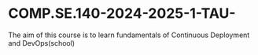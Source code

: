 # COMP.SE.140-2024-2025-1-TAU-
The aim of this course is to learn fundamentals of Continuous Deployment and DevOps(school)
